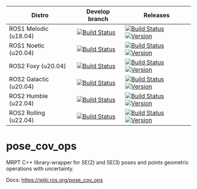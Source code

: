 | Distro | Develop branch | Releases |
| ---    | ---            | ---      |
| ROS1 Melodic (u18.04) | [![Build Status](http://build.ros.org/job/Mdev__pose_cov_ops__ubuntu_bionic_amd64/badge/icon)](http://build.ros.org/job/Mdev__pose_cov_ops__ubuntu_bionic_amd64/) | [![Build Status](http://build.ros.org/job/Mbin_uB64__pose_cov_ops__ubuntu_bionic_amd64__binary/badge/icon)](http://build.ros.org/job/Mbin_uB64__pose_cov_ops__ubuntu_bionic_amd64__binary/) [![Version](https://img.shields.io/ros/v/melodic/pose_cov_ops)](https://index.ros.org/search/?term=pose_cov_ops) |
| ROS1 Noetic (u20.04) | [![Build Status](https://build.ros.org/job/Ndev__pose_cov_ops__ubuntu_focal_amd64/badge/icon)](https://build.ros.org/job/Ndev__pose_cov_ops__ubuntu_focal_amd64/) | [![Build Status](https://build.ros.org/job/Nbin_uF64__pose_cov_ops__ubuntu_focal_amd64__binary/badge/icon)](https://build.ros.org/job/Nbin_uF64__pose_cov_ops__ubuntu_focal_amd64__binary/)  [![Version](https://img.shields.io/ros/v/noetic/pose_cov_ops)](https://index.ros.org/search/?term=pose_cov_ops) |
| ROS2 Foxy (u20.04) | [![Build Status](https://build.ros2.org/job/Fdev__pose_cov_ops__ubuntu_focal_amd64/badge/icon)](https://build.ros2.org/job/Fdev__pose_cov_ops__ubuntu_focal_amd64/) | [![Build Status](https://build.ros2.org/job/Fbin_uF64__pose_cov_ops__ubuntu_focal_amd64__binary/badge/icon)](https://build.ros2.org/job/Fbin_uF64__pose_cov_ops__ubuntu_focal_amd64__binary/)  [![Version](https://img.shields.io/ros/v/foxy/pose_cov_ops)](https://index.ros.org/search/?term=pose_cov_ops) |
| ROS2 Galactic (u20.04) | [![Build Status](https://build.ros2.org/job/Gdev__pose_cov_ops__ubuntu_focal_amd64/badge/icon)](https://build.ros2.org/job/Gdev__pose_cov_ops__ubuntu_focal_amd64/) | [![Build Status](https://build.ros2.org/job/Gbin_uF64__pose_cov_ops__ubuntu_focal_amd64__binary/badge/icon)](https://build.ros2.org/job/Gbin_uF64__pose_cov_ops__ubuntu_focal_amd64__binary/)  [![Version](https://img.shields.io/ros/v/galactic/pose_cov_ops)](https://index.ros.org/search/?term=pose_cov_ops) |
| ROS2 Humble  (u22.04) | [![Build Status](https://build.ros2.org/job/Hdev__pose_cov_ops__ubuntu_jammy_amd64/badge/icon)](https://build.ros2.org/job/Hdev__pose_cov_ops__ubuntu_jammy_amd64/) | [![Build Status](https://build.ros2.org/job/Hbin_uJ64__pose_cov_ops__ubuntu_jammy_amd64__binary/badge/icon)](https://build.ros2.org/job/Hbin_uJ64__pose_cov_ops__ubuntu_jammy_amd64__binary/)  [![Version](https://img.shields.io/ros/v/humble/pose_cov_ops)](https://index.ros.org/search/?term=pose_cov_ops) |
| ROS2 Rolling (u22.04) | [![Build Status](https://build.ros2.org/job/Rdev__pose_cov_ops__ubuntu_jammy_amd64/badge/icon)](https://build.ros2.org/job/Rdev__pose_cov_ops__ubuntu_jammy_amd64/) | [![Build Status](https://build.ros2.org/job/Rbin_uJ64__pose_cov_ops__ubuntu_jammy_amd64__binary/badge/icon)](https://build.ros2.org/job/Rbin_uJ64__pose_cov_ops__ubuntu_jammy_amd64__binary/)  [![Version](https://img.shields.io/ros/v/rolling/pose_cov_ops)](https://index.ros.org/search/?term=pose_cov_ops) |

pose_cov_ops
============


MRPT C++ library-wrapper for SE(2) and SE(3) poses and points geometric operations with uncertainty.

Docs: https://wiki.ros.org/pose_cov_ops

